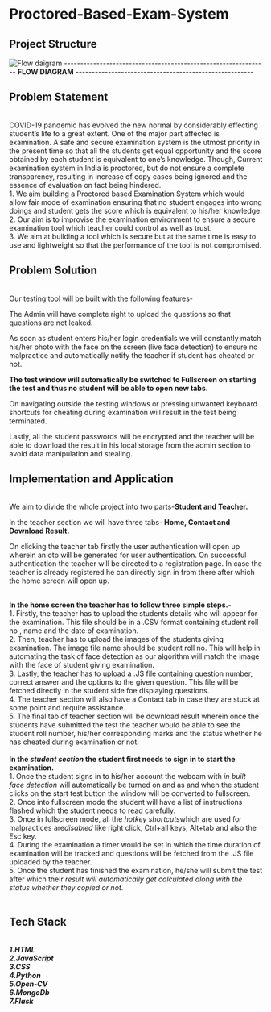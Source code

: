 # Proctored-Based-Exam-System
## Project Structure
![Flow daigram](https://user-images.githubusercontent.com/78478098/123542626-49d1f800-d768-11eb-9dff-8fe1ca8c08f8.jpeg)
 --------------------------------------------------------------- <b>FLOW DIAGRAM</b> -------------------------------------------------------
## Problem Statement
<br />
COVID-19 pandemic has evolved the new normal by considerably effecting student’s life to a great extent. One of the major part affected is examination. A safe and secure examination system is the utmost priority in the present time so that all the students get equal opportunity and the score obtained by each student is equivalent to one’s knowledge. Though, Current examination system in India is proctored, but do not ensure a complete transparency, resulting in increase of copy cases being ignored and the essence of evaluation on fact being hindered.
<br />
1. We aim building a Proctored based Examination System which would allow fair mode of examination ensuring that no student engages into wrong doings and student gets the score which is equivalent to his/her knowledge.<br />
2. Our aim is to improvise the examination environment to ensure a secure examination tool which teacher could control as well as trust.<br />
3. We aim at building a tool which is secure but at the same time is easy to use and lightweight so that the performance of the tool is not compromised.
<br />


## Problem Solution
<br />
Our testing tool will be built with the following features-

The Admin will have complete right to upload the questions so that questions are not leaked.<br />

As soon as student enters his/her login credentials we will constantly match his/her photo with the face on the screen (live face detection) to ensure no malpractice and automatically notify the teacher if student has cheated or not.<br />

<b>The test window will automatically be switched to Fullscreen on starting the test and thus no student will be able to open new tabs.</b><br />

On navigating outside the testing windows or pressing unwanted keyboard shortcuts for cheating during examination will result in the test being terminated.<br />

Lastly, all the student passwords will be encrypted and the teacher will be able to download the result in his local storage from the admin section to avoid data manipulation and stealing.
<br />


## Implementation and Application
<br />
We aim to divide the whole project into two parts-<b>Student and Teacher.</b><br />

In the teacher section we will have three tabs-<b> Home, Contact and Download Result.</b><br />

On clicking the teacher tab firstly the user authentication will open up wherein an otp will be generated for user authentication. On successful authentication the teacher will be directed to a registration page. In case the teacher is already registered he can directly sign in from there after which the home screen will open up.<br />

<br />
<b>In the home screen the teacher has to follow three simple steps.</b>-<br />
1. Firstly, the teacher has to upload the students details who will appear for the examination. This file should be in a .CSV format containing student roll no , name and the date of examination.<br />
2. Then, teacher has to upload the images of the students giving examination. The image file name should be student roll no. This will help in automating the task of face detection as our algorithm will match the image with the face of student giving examination.<br />
3. Lastly, the teacher has to upload a .JS file containing question number, correct answer and the options to the given question. This file will be fetched directly in the student side foe displaying questions.<br />
4. The teacher section will also have a Contact tab in case they are stuck at some point and require assistance.<br />
5. The final tab of teacher section will be download result wherein once the students have submitted the test the teacher would be able to see the student roll number, his/her corresponding marks and the status whether he has cheated during examination or not.<br />
<br />
<b>In the <i>student section</i> the student first needs to sign in to start the examination.</b><br />
1. Once the student signs in to his/her account the webcam with <i>in built face detection</i> will automatically be turned on and as and when the student clicks on the start test button the window will be converted to fullscreen.<br />
2. Once into fullscreen mode the student will have a list of instructions flashed which the student needs to read carefully.<br />
3. Once in fullscreen mode, all the <i>hotkey shortcuts</i>which are used for malpractices are<i>disabled</i> like right click, Ctrl+all keys, Alt+tab and also the Esc key.<br />
4. During the examination a timer would be set in which the time duration of examination will be tracked and questions will be fetched from the .JS file uploaded by the teacher.<br />
5. Once the student has finished the examination, he/she will submit the test after which their<i> result will automatically get calculated along with the status whether they copied or not.</i><br />

<br />

## Tech Stack
<br />
<b><i>
1.HTML
<br />
2.JavaScript
<br />
3.CSS
<br />
4.Python
<br />
5.Open-CV
<br />
6.MongoDb
<br />
7.Flask
 </b><i/>
<br />                                                                                            
